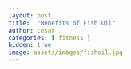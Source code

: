 ```yaml
---
layout: post
title:  "Benefits of Fish Oil"
author: cesar
categories: [ fitness ]
hidden: true
image: assets/images/fishoil.jpg
---
```

